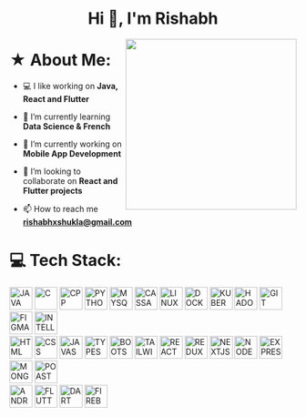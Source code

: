 <h1 align="center">Hi 👋, I'm Rishabh</h1>
<img align="right" src="https://cdn.dribbble.com/users/247591/screenshots/4505719/earthdaykid.gif" height=300px>

# ★ About Me:

- 💻 I like working on **Java, React and Flutter**

- 🌱 I’m currently learning **Data Science & French**

- 📱 I’m currently working on **Mobile App Development**

- 🔭 I’m looking to collaborate on **React and Flutter projects**

- 📫 How to reach me **rishabhxshukla@gmail.com**

<!------------------------------------------------------------------------------------------------------------------------------------------------------>

# 💻 Tech Stack:

<div>
  <img src="https://www.vectorlogo.zone/logos/java/java-icon.svg" alt="JAVA" width="40" height="40"/>
  <img src="https://cdn.worldvectorlogo.com/logos/c-1.svg" alt="C" width="40" height="40"/>
  <img src="https://cdn.worldvectorlogo.com/logos/c.svg" alt="CPP" width="40" height="40"/>
  <img src="https://www.vectorlogo.zone/logos/python/python-icon.svg" alt="PYTHON" width="40" height="40"/>
  <img src="https://www.vectorlogo.zone/logos/mysql/mysql-icon.svg" alt="MYSQL" width="40" height="40"/>
  <img src="https://www.vectorlogo.zone/logos/apache_cassandra/apache_cassandra-icon.svg" alt="CASSANDRA" width="40" height="40"/>
  <img src="https://www.vectorlogo.zone/logos/linux/linux-icon.svg" alt="LINUX" width="40" height="40"/>
  <img src="https://www.vectorlogo.zone/logos/docker/docker-icon.svg" alt="DOCKER" width="40" height="40"/>
  <img src="https://www.vectorlogo.zone/logos/kubernetes/kubernetes-icon.svg" alt="KUBERNETES" width="40" height="40"/>
  <img src="https://www.vectorlogo.zone/logos/apache_hadoop/apache_hadoop-icon.svg" alt="HADOOP" width="40" height="40"/>
  <img src="https://www.vectorlogo.zone/logos/git-scm/git-scm-icon.svg" alt="GIT" width="40" height="40"/>
  <img src="https://www.vectorlogo.zone/logos/figma/figma-icon.svg" alt="FIGMA" width="40" height="40"/>
  <img src="https://cdn.worldvectorlogo.com/logos/intellij-idea-1.svg" alt="INTELLIJ" width="40" height="40"/>
</div>

<!------------------------------------------------------------------------------------------------------------------------------------------------------>

<div>
  <img src="https://www.vectorlogo.zone/logos/w3_html5/w3_html5-icon.svg" alt="HTML" width="40" height="40"/>
  <img src="https://www.vectorlogo.zone/logos/w3_css/w3_css-icon.svg" alt="CSS" width="40" height="40"/>
  <img src="https://cdn.worldvectorlogo.com/logos/logo-javascript.svg" alt="JAVASCRIPT" width="40" height="40"/>
  <img src="https://www.vectorlogo.zone/logos/typescriptlang/typescriptlang-icon.svg" alt="TYPESCRIPT" width="40" height="40"/>
  <img src="https://cdn.worldvectorlogo.com/logos/bootstrap-5-1.svg" alt="BOOTSTRAP" width="40" height="40"/>
  <img src="https://www.vectorlogo.zone/logos/tailwindcss/tailwindcss-icon.svg" alt="TAILWINDCSS" width="40" height="40"/>
  <img src="https://www.vectorlogo.zone/logos/reactjs/reactjs-icon.svg" alt="REACT" width="40" height="40"/>
  <img src="https://cdn.worldvectorlogo.com/logos/redux.svg" alt="REDUX" width="40" height="40"/>
  <img src="https://cdn.worldvectorlogo.com/logos/next-js.svg" alt="NEXTJS" width="40" height="40"/>
  <img src="https://www.vectorlogo.zone/logos/nodejs/nodejs-icon.svg" alt="NODEJS" width="40" height="40"/>
  <img src="https://www.vectorlogo.zone/logos/expressjs/expressjs-icon.svg" alt="EXPRESS" width="40" height="40"/>
  <img src="https://www.vectorlogo.zone/logos/mongodb/mongodb-icon.svg" alt="MONGODB" width="40" height="40"/>
  <img src="https://www.vectorlogo.zone/logos/getpostman/getpostman-icon.svg" alt="POASTMAN" width="40" height="40"/>
</div>

<!------------------------------------------------------------------------------------------------------------------------------------------------------>

<div>
  <img src="https://www.vectorlogo.zone/logos/android/android-official.svg" alt="ANDROID" width="40" height="40"/>
  <img src="https://www.vectorlogo.zone/logos/flutterio/flutterio-icon.svg" alt="FLUTTER" width="40" height="40"/>
  <img src="https://www.vectorlogo.zone/logos/dartlang/dartlang-icon.svg" alt="DART" width="40" height="40"/>
  <img src="https://www.vectorlogo.zone/logos/firebase/firebase-icon.svg" alt="FIREBASE" width="40" height="40"/>
</div>
